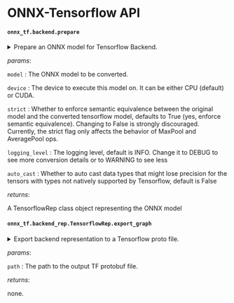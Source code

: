 ONNX-Tensorflow API
======

#### `onnx_tf.backend.prepare`

<details>
  <summary>Prepare an ONNX model for Tensorflow Backend.

  </summary>
This function converts an ONNX model to an internel representation
of the computational graph called TensorflowRep and returns
the converted representation.

</details>



_params_:

`model` : The ONNX model to be converted.


`device` : The device to execute this model on. It can be either CPU (default) or CUDA.


`strict` : Whether to enforce semantic equivalence between the original model
and the converted tensorflow model, defaults to True (yes, enforce semantic equivalence).
Changing to False is strongly discouraged.
Currently, the strict flag only affects the behavior of MaxPool and AveragePool ops.


`logging_level` : The logging level, default is INFO. Change it to DEBUG
to see more conversion details or to WARNING to see less


`auto_cast` : Whether to auto cast data types that might lose precision for the tensors
with types not natively supported by Tensorflow, default is False


_returns_:

A TensorflowRep class object representing the ONNX model

#### `onnx_tf.backend_rep.TensorflowRep.export_graph`

<details>
  <summary>Export backend representation to a Tensorflow proto file.

  </summary>
This function obtains the graph proto corresponding to the ONNX
model associated with the backend representation and serializes
to a protobuf file.

</details>



_params_:

`path` : The path to the output TF protobuf file.


_returns_:

none.

